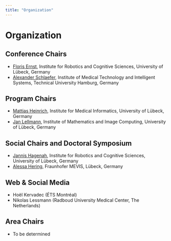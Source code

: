 ```yaml
---
title: "Organization"
---
```


# Organization

## Conference Chairs

* [Floris Ernst](https://www.rob.uni-luebeck.de/index.php?id=320&L=1), Institute for Robotics and Cognitive Sciences, University of Lübeck, Germany
* [Alexander Schlaefer](https://mtec.et8.tuhh.de/staff/alexander-schlaefer.html), Institute of Medical Technology and Intelligent Systems, Technical University Hamburg, Germany

## Program Chairs

* [Mattias Heinrich](http://www.imi.uni-luebeck.de/en/~heinrich), Institute for Medical Informatics, University of Lübeck, Germany
* [Jan Lellmann](https://www.mic.uni-luebeck.de/people/jan-lellmann.html), Institute of Mathematics and Image Computing, University of Lübeck, Germany

## Social Chairs and Doctoral Symposium

* [Jannis Hagenah](https://www.rob.uni-luebeck.de/index.php?id=422&L=1), Institute for Robotics and Cognitive Sciences, University of Lübeck, Germany
* [Alessa Hering](https://www.mevis.fraunhofer.de/en/employees/alessa-hering.html), Fraunhofer MEVIS, Lübeck, Germany

## Web & Social Media

* Hoël Kervadec (ÉTS Montréal)
* Nikolas Lessmann (Radboud University Medical Center, The Netherlands)

## Area Chairs

* To be determined